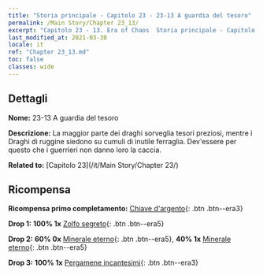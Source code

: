 ```yaml
---
title: "Storia principale - Capitolo 23 - 23-13 A guardia del tesoro"
permalink: /Main Story/Chapter 23_13/
excerpt: "Capitolo 23 - 13. Era of Chaos  Storia principale - Capitolo 23_13. 23-13 A guardia del tesoro"
last_modified_at: 2021-03-30
locale: it
ref: "Chapter 23_13.md"
toc: false
classes: wide
---
```


## Dettagli

 **Nome:** 23-13 A guardia del tesoro

 **Descrizione:** La maggior parte dei draghi sorveglia tesori preziosi, mentre i Draghi di ruggine siedono su cumuli di inutile ferraglia. Dev'essere per questo che i guerrieri non danno loro la caccia.

 **Related to:** [Capitolo 23](/it/Main Story/Chapter 23/)

## Ricompensa

 **Ricompensa primo completamento:** [Chiave d'argento](/it/Items/con_693/){: .btn .btn--era3}

 **Drop 1:** **100% 1x** [Zolfo segreto](/it/Items/mat_78/){: .btn .btn--era5}

 **Drop 2:** **60% 0x** [Minerale eterno](/it/Items/mat_68/){: .btn .btn--era5}, **40% 1x** [Minerale eterno](/it/Items/mat_68/){: .btn .btn--era5}

 **Drop 3:** **100% 1x** [Pergamene incantesimi](/it/Items/con_694/){: .btn .btn--era3}

